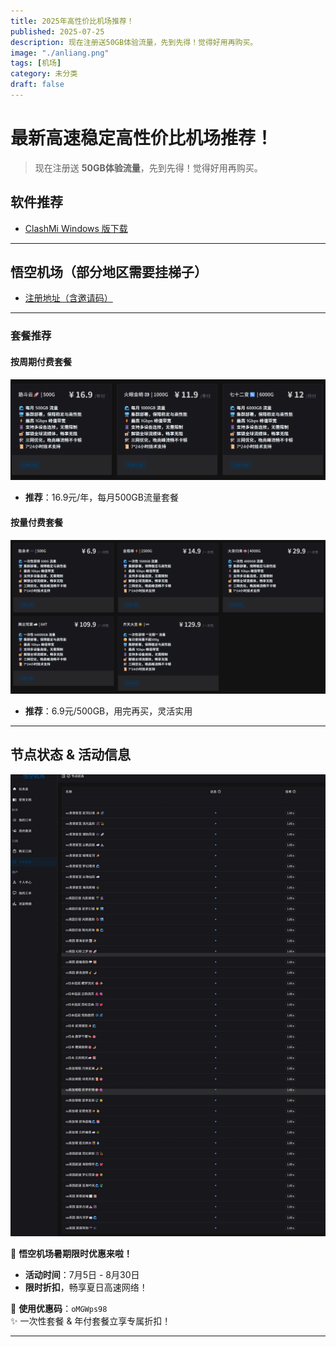 ```yaml
---
title: 2025年高性价比机场推荐！
published: 2025-07-25
description: 现在注册送50GB体验流量，先到先得！觉得好用再购买。
image: "./anliang.png"
tags: [机场]
category: 未分类
draft: false
---
```


# 最新高速稳定高性价比机场推荐！

> 现在注册送 **50GB体验流量**，先到先得！觉得好用再购买。

## 软件推荐

- [ClashMi Windows 版下载](https://git.282888.xyz/https://github.com/KaringX/clashmi/releases/download/v1.0.5.91/clashmi_1.0.5.91_windows_x64.exe)

---

## 悟空机场（部分地区需要挂梯子）

- [注册地址（含邀请码）](https://xn--mes91t7ofgnw.com/#/register?code=dDfKC1YF)

---

### 套餐推荐

#### 按周期付费套餐
![年付](./yuefu.png)

- **推荐**：16.9元/年，每月500GB流量套餐

#### 按量付费套餐
![一次性](./anliang.png)

- **推荐**：6.9元/500GB，用完再买，灵活实用

---

## 节点状态 & 活动信息
![节点状态](./jiedian.png)

🎉 **悟空机场暑期限时优惠来啦！**

- **活动时间**：7月5日 - 8月30日
- **限时折扣**，畅享夏日高速网络！

🎁 **使用优惠码**：`oMGWps98`  
✨ 一次性套餐 & 年付套餐立享专属折扣！

---